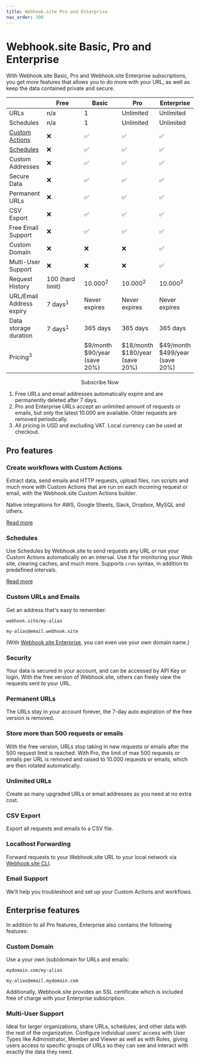 ```yaml
---
title: Webhook.site Pro and Enterprise
nav_order: 390
---
```


# Webhook.site Basic, Pro and Enterprise

With Webhook.site Basic, Pro and Webhook.site Enterprise subscriptions, you get more features that allows you to do more with your URL, as well as keep the data contained private and secure.


<style>
  table {
    width:100%;
    table-layout: fixed;
    overflow-wrap: break-word;
      display:table!important;}
      
      .center {
        text-align: center;
      }
      
      a.no-underline {
        text-decoration: none;
      }
  </style>
|                                                                 | Free    | Basic                        | Pro                            | Enterprise                     |
|-----------------------------------------------------------------|---------|------------------------------|--------------------------------|--------------------------------|
| URLs                                                            | n/a     | 1                            | Unlimited                      | Unlimited                      |
| Schedules                                                       | n/a     | 1                            | Unlimited                      | Unlimited                      |
| [Custom Actions](https://docs.webhook.site/custom-actions.html) | ❌      | ✅                           | ✅                            | ✅                             |
| [Schedules](https://docs.webhook.site/schedules.html)           | ❌      | ✅                           | ✅                            | ✅                             |
| Custom Addresses                                                | ❌      | ✅                           | ✅                            | ✅                             |
| Secure Data                                                     | ❌      | ✅                           | ✅                            | ✅                             |
| Permanent URLs                                                  | ❌      | ✅                           | ✅                            | ✅                             |
| CSV Export                                                      | ❌      | ✅                           | ✅                            | ✅                             |
| Free Email Support                                              | ❌      | ✅                           | ✅                            | ✅                             |
| Custom Domain                                                   | ❌      | ❌                           | ❌                            | ✅                             |
| Multi-User Support                                              | ❌      | ❌                           | ❌                            | ✅                             |
| Request History                                                 | 100 (hard limit)    | 10.000<sup>2</sup>                   | 10.000<sup>2</sup>                     | 10.000<sup>2</sup>                     |
| URL/Email Address expiry                                        | 7 days<sup>1</sup> | Never expires                | Never expires                  | Never expires                  |
| Data storage duration                                           | 7 days<sup>1</sup> | 365 days                     | 365 days                       | 365 days                       |
| Pricing<sup>3</sup>                                                        |         | $9/month $90/year (save 20%) | $18/month $180/year (save 20%) | $49/month $499/year (save 20%) |


<div class="center">
<a href="https://webhook.site/register" class="md-button md-button--default no-underline">Subscribe Now</a>
</div>

1. Free URLs and email addresses automatically expire and are permanently deleted after 7 days.
2. Pro and Enterprise URLs accept an unlimited amount of requests or emails, but only the latest 10.000 are available. Older requests are removed periodically.
3. All pricing in USD and excluding VAT. Local currency can be used at checkout.



## Pro features

### Create workflows with Custom Actions
Extract data, send emails and HTTP requests, upload files, run scripts and much more with Custom Actions that are run on each incoming request or email, with the Webhook.site Custom Actions builder. 

Native integrations for AWS, Google Sheets, Slack, Dropbox, MySQL and others. 

[Read more](https://docs.webhook.site/custom-actions.html)

### Schedules 
Use Schedules by Webhook.site to send requests any URL or run your Custom Actions automatically on an interval. Use it for monitoring your Web site, clearing caches, and much more. Supports `cron` syntax, in addition to predefined intervals.

[Read more](https://docs.webhook.site/schedules.html)

### Custom URLs and Emails 
Get an address that's easy to remember:

`webhook.site/my-alias`

`my-alias@email.webhook.site`

(With [Webhook.site Enterprise](#enterprise-features), you can even use your own domain name.)

### Security 
Your data is secured in your account, and can be accessed by API Key or login. With the free version of Webhook.site, others can freely view the requests sent to your URL.

### Permanent URLs 
The URLs stay in your account forever, the 7-day auto expiration of the free version is removed.

### Store more than 500 requests or emails 
With the free version, URLs stop taking in new requests or emails after the 500 request limit is reached. With Pro, the limit of max 500 requests or emails per URL is removed and raised to 10.000 requests or emails, which are then rotated automatically.

### Unlimited URLs 
Create as many upgraded URLs or email addresses as you need at no extra cost.

### CSV Export 
Export all requests and emails to a CSV file.

### Localhost Forwarding
Forward requests to your Webhook.site URL to your local network via [Webhook.site CLI](/cli.html).

### Email Support 
We’ll help you troubleshoot and set up your Custom Actions and workflows.


## Enterprise features

In addition to all Pro features, Enterprise also contains the following features:


### Custom Domain 
Use a your own (sub)domain for URLs and emails: 

`mydomain.com/my-alias`

`my-alias@email.mydomain.com`

Additionally, Webhook.site provides an SSL certificate which is included free of charge with your Enterprise subscription.

### Multi-User Support 
Ideal for larger organizations, share URLs, schedules, and other data with the rest of the organization. Configure individual users' access with User Types like Administrator, Member and Viewer as well as with Roles, giving users access to specific groups of URLs so they can see and interact with exactly the data they need.
